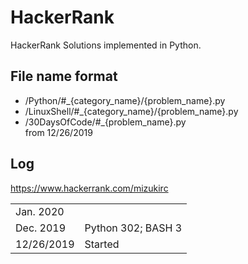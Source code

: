 # HackerRank

HackerRank Solutions implemented in Python. 

## File name format
- /Python/#_{category_name}/{problem_name}.py
- /LinuxShell/#_{category_name}/{problem_name}.py
- /30DaysOfCode/#_{problem_name}.py  
from 12/26/2019 

## Log

https://www.hackerrank.com/mizukirc

|             |                     |
| --          | --                  |
| Jan. 2020   |                     |
| Dec. 2019   | Python 302; BASH 3  |
| 12/26/2019  | Started             |

